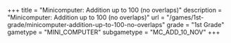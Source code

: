 +++
title = "Minicomputer: Addition up to 100 (no overlaps)"
description = "Minicomputer: Addition up to 100 (no overlaps)"
url = "/games/1st-grade/minicomputer-addition-up-to-100-no-overlaps"
grade = "1st Grade"
gametype = "MINI_COMPUTER"
subgametype = "MC_ADD_10_NOV"
+++